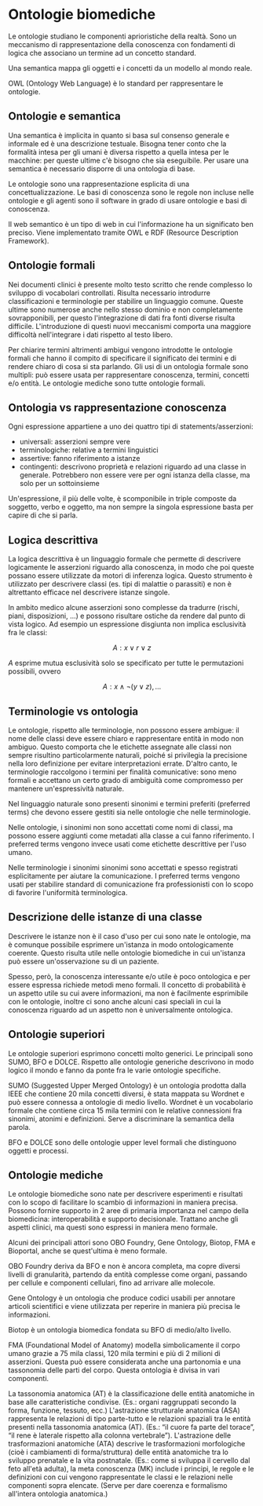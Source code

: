# Ontologie biomediche 

Le ontologie studiano le componenti aprioristiche della realtà. Sono un meccanismo di rappresentazione della conoscenza con fondamenti di logica che associano un termine ad un concetto standard. 

Una semantica mappa gli oggetti e i concetti da un modello al mondo reale.

OWL (Ontology Web Language) è lo standard per rappresentare le ontologie.

## Ontologie e semantica

Una semantica è implicita in quanto si basa sul consenso generale e informale ed è una descrizione testuale. Bisogna tener conto che la formalità intesa per gli umani è diversa rispetto a quella intesa per le macchine: per queste ultime c'è bisogno che sia eseguibile. Per usare una semantica è necessario disporre di una ontologia di base.

Le ontologie sono una rappresentazione esplicita di una concettualizzazione. Le basi di conoscenza sono le regole non incluse nelle ontologie e gli agenti sono il software in grado di usare ontologie e basi di conoscenza.

Il web semantico è un tipo di web in cui l'informazione ha un significato ben preciso. Viene implementato tramite OWL e RDF (Resource Description Framework).

## Ontologie formali

Nei documenti clinici è presente molto testo scritto che rende complesso lo sviluppo di vocabolari controllati. Risulta necessario introdurre classificazioni e terminologie per stabilire un linguaggio comune. Queste ultime sono numerose anche nello stesso dominio e non completamente sovrapponibili, per questo l'integrazione di dati fra fonti diverse risulta difficile. L'introduzione di questi nuovi meccanismi comporta una maggiore difficoltà nell'integrare i dati rispetto al testo libero.

Per chiarire termini altrimenti ambigui vengono introdotte le ontologie formali che hanno il compito di specificare il significato dei termini e di rendere chiaro di cosa si sta  parlando. Gli usi di un ontologia formale sono multipli: può essere usata per rappresentare conoscenza, termini, concetti e/o entità. Le ontologie mediche sono tutte ontologie formali.

## Ontologia vs rappresentazione conoscenza

Ogni espressione appartiene a uno dei quattro tipi di statements/asserzioni:

- universali: asserzioni sempre vere
- terminologiche: relative a termini linguistici
- assertive: fanno riferimento a istanze
- contingenti: descrivono proprietà e relazioni riguardo ad una classe in generale. Potrebbero non essere vere per ogni istanza della classe, ma solo per un sottoinsieme

Un'espressione, il più delle volte, è scomponibile in triple composte da soggetto, verbo e oggetto, ma non sempre la singola espressione basta per capire di che si parla.

## Logica descrittiva

La logica descrittiva è un linguaggio formale che permette di descrivere logicamente le asserzioni riguardo alla conoscenza, in modo che poi queste possano essere utilizzate da motori di inferenza logica. Questo strumento è utilizzato per descrivere classi (es. tipi di malattie o parassiti) e non è altrettanto efficace nel descrivere istanze singole.

In ambito medico alcune asserzioni sono complesse da tradurre (rischi, piani, disposizioni, ...) e possono risultare ostiche da rendere dal punto di vista logico. Ad esempio un espressione disgiunta non implica esclusività fra le classi:

$$
A: x \lor r \lor z
$$ 

$A$ esprime mutua esclusività solo se specificato per tutte le permutazioni possibili, ovvero 

$$
A: x \land \neg(y \lor z) , \dots
$$

## Terminologie vs ontologia

Le ontologie, rispetto alle terminologie, non possono essere ambigue: il nome delle classi deve essere chiaro e rappresentare entità in modo non ambiguo. Questo comporta che le etichette assegnate alle classi non sempre risultino particolarmente naturali, poiché si privilegia la precisione nella loro definizione per evitare interpretazioni errate. D'altro canto, le terminologie raccolgono i termini per finalità comunicative: sono meno formali e accettano un certo grado di ambiguità come compromesso per mantenere un'espressività naturale.

Nel linguaggio naturale sono presenti sinonimi e termini preferiti (preferred terms) che devono essere gestiti sia nelle ontologie che nelle terminologie.

Nelle ontologie, i sinonimi non sono accettati come nomi di classi, ma possono essere aggiunti come metadati alla classe a cui fanno riferimento. I preferred terms vengono invece usati come etichette descrittive per l'uso umano.

Nelle terminologie i sinonimi sinonimi sono accettati e spesso registrati esplicitamente per aiutare la comunicazione. I preferred terms vengono usati per stabilire standard di comunicazione fra professionisti con lo scopo di favorire l'uniformità terminologica.

## Descrizione delle istanze di una classe

Descrivere le istanze non è il caso d'uso per cui sono nate le ontologie, ma è comunque possibile esprimere un'istanza in modo ontologicamente coerente. Questo risulta utile nelle ontologie biomediche in cui un'istanza può essere un'osservazione su di un paziente.

Spesso, però, la conoscenza interessante e/o utile è poco ontologica e per essere espressa richiede metodi meno formali. Il concetto di probabilità è un aspetto utile su cui avere informazioni, ma non è facilmente esprimibile con le ontologie, inoltre ci sono anche alcuni casi speciali in cui la conoscenza riguardo ad un aspetto non è universalmente ontologica.

## Ontologie superiori

Le ontologie superiori esprimono concetti molto generici. Le principali sono SUMO, BFO e DOLCE. Rispetto alle ontologie generiche descrivono in modo logico il mondo e fanno da ponte fra le varie ontologie specifiche.

SUMO (Suggested Upper Merged Ontology) è un ontologia prodotta dalla IEEE che contiene 20 mila concetti diversi, è stata mappata su Wordnet e può essere connessa a ontologie di medio livello. Wordnet è un vocabolario formale che contiene circa 15 mila termini con le relative connessioni fra sinonimi, atonimi e definizioni. Serve a discriminare la semantica della parola.

BFO e DOLCE sono delle ontologie upper level formali che distinguono oggetti e processi.

## Ontologie mediche

Le ontologie biomediche sono nate per descrivere esperimenti e risultati con lo scopo di facilitare lo scambio di informazioni in maniera precisa. Possono fornire supporto in 2 aree di primaria importanza nel campo della biomedicina: interoperabilità e supporto decisionale. Trattano anche gli aspetti clinici, ma questi sono espressi in maniera meno formale.

Alcuni dei principali attori sono OBO Foundry, Gene Ontology, Biotop, FMA e Bioportal, anche se quest'ultima è meno formale.

OBO Foundry deriva da BFO e non è ancora completa, ma copre diversi livelli di granularità, partendo da entità complesse come organi, passando per cellule e componenti cellulari, fino ad arrivare alle molecole.

Gene Ontology è un ontologia che produce codici usabili per annotare articoli scientifici e viene utilizzata per reperire in maniera più precisa le informazioni.

Biotop è un ontologia biomedica fondata su BFO di medio/alto livello.

FMA (Foundational Model of Anatomy) modella simbolicamente il corpo umano grazie a 75 mila classi, 120 mila termini e più di 2 milioni di asserzioni. Questa può essere considerata anche una partonomia e una tassonomia delle parti del corpo. Questa ontologia è divisa in vari componenti.

La tassonomia anatomica (AT) è la classificazione delle entità anatomiche in base alle caratteristiche condivise.
(Es.: organi raggruppati secondo la forma, funzione, tessuto, ecc.)
L'astrazione strutturale anatomica (ASA) rappresenta le relazioni di tipo parte-tutto e le relazioni spaziali tra le entità presenti nella tassonomia anatomica (AT). (Es.: “il cuore fa parte del torace”, “il rene è laterale rispetto alla colonna vertebrale”). L'astrazione delle trasformazioni anatomiche (ATA) descrive le trasformazioni morfologiche (cioè i cambiamenti di forma/struttura) delle entità anatomiche tra lo sviluppo prenatale e la vita postnatale. (Es.: come si sviluppa il cervello dal feto all'età adulta), la meta conoscenza (MK) include i principi, le regole e le definizioni con cui vengono rappresentate le classi e le relazioni nelle componenti sopra elencate. (Serve per dare coerenza e formalismo all'intera ontologia anatomica.)
